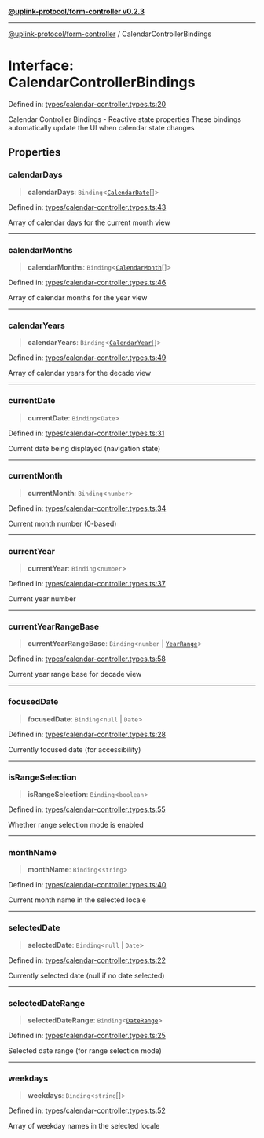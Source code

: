 [**@uplink-protocol/form-controller v0.2.3**](../README.md)

***

[@uplink-protocol/form-controller](../globals.md) / CalendarControllerBindings

# Interface: CalendarControllerBindings

Defined in: [types/calendar-controller.types.ts:20](https://github.com/jmkcoder/uplink-protocol-calendar/blob/dfbd1d9163b3335ef17060f21cb7756b2a9c621d/src/types/calendar-controller.types.ts#L20)

Calendar Controller Bindings - Reactive state properties
These bindings automatically update the UI when calendar state changes

## Properties

### calendarDays

> **calendarDays**: `Binding`\<[`CalendarDate`](CalendarDate.md)[]\>

Defined in: [types/calendar-controller.types.ts:43](https://github.com/jmkcoder/uplink-protocol-calendar/blob/dfbd1d9163b3335ef17060f21cb7756b2a9c621d/src/types/calendar-controller.types.ts#L43)

Array of calendar days for the current month view

***

### calendarMonths

> **calendarMonths**: `Binding`\<[`CalendarMonth`](CalendarMonth.md)[]\>

Defined in: [types/calendar-controller.types.ts:46](https://github.com/jmkcoder/uplink-protocol-calendar/blob/dfbd1d9163b3335ef17060f21cb7756b2a9c621d/src/types/calendar-controller.types.ts#L46)

Array of calendar months for the year view

***

### calendarYears

> **calendarYears**: `Binding`\<[`CalendarYear`](CalendarYear.md)[]\>

Defined in: [types/calendar-controller.types.ts:49](https://github.com/jmkcoder/uplink-protocol-calendar/blob/dfbd1d9163b3335ef17060f21cb7756b2a9c621d/src/types/calendar-controller.types.ts#L49)

Array of calendar years for the decade view

***

### currentDate

> **currentDate**: `Binding`\<`Date`\>

Defined in: [types/calendar-controller.types.ts:31](https://github.com/jmkcoder/uplink-protocol-calendar/blob/dfbd1d9163b3335ef17060f21cb7756b2a9c621d/src/types/calendar-controller.types.ts#L31)

Current date being displayed (navigation state)

***

### currentMonth

> **currentMonth**: `Binding`\<`number`\>

Defined in: [types/calendar-controller.types.ts:34](https://github.com/jmkcoder/uplink-protocol-calendar/blob/dfbd1d9163b3335ef17060f21cb7756b2a9c621d/src/types/calendar-controller.types.ts#L34)

Current month number (0-based)

***

### currentYear

> **currentYear**: `Binding`\<`number`\>

Defined in: [types/calendar-controller.types.ts:37](https://github.com/jmkcoder/uplink-protocol-calendar/blob/dfbd1d9163b3335ef17060f21cb7756b2a9c621d/src/types/calendar-controller.types.ts#L37)

Current year number

***

### currentYearRangeBase

> **currentYearRangeBase**: `Binding`\<`number` \| [`YearRange`](YearRange.md)\>

Defined in: [types/calendar-controller.types.ts:58](https://github.com/jmkcoder/uplink-protocol-calendar/blob/dfbd1d9163b3335ef17060f21cb7756b2a9c621d/src/types/calendar-controller.types.ts#L58)

Current year range base for decade view

***

### focusedDate

> **focusedDate**: `Binding`\<`null` \| `Date`\>

Defined in: [types/calendar-controller.types.ts:28](https://github.com/jmkcoder/uplink-protocol-calendar/blob/dfbd1d9163b3335ef17060f21cb7756b2a9c621d/src/types/calendar-controller.types.ts#L28)

Currently focused date (for accessibility)

***

### isRangeSelection

> **isRangeSelection**: `Binding`\<`boolean`\>

Defined in: [types/calendar-controller.types.ts:55](https://github.com/jmkcoder/uplink-protocol-calendar/blob/dfbd1d9163b3335ef17060f21cb7756b2a9c621d/src/types/calendar-controller.types.ts#L55)

Whether range selection mode is enabled

***

### monthName

> **monthName**: `Binding`\<`string`\>

Defined in: [types/calendar-controller.types.ts:40](https://github.com/jmkcoder/uplink-protocol-calendar/blob/dfbd1d9163b3335ef17060f21cb7756b2a9c621d/src/types/calendar-controller.types.ts#L40)

Current month name in the selected locale

***

### selectedDate

> **selectedDate**: `Binding`\<`null` \| `Date`\>

Defined in: [types/calendar-controller.types.ts:22](https://github.com/jmkcoder/uplink-protocol-calendar/blob/dfbd1d9163b3335ef17060f21cb7756b2a9c621d/src/types/calendar-controller.types.ts#L22)

Currently selected date (null if no date selected)

***

### selectedDateRange

> **selectedDateRange**: `Binding`\<[`DateRange`](DateRange.md)\>

Defined in: [types/calendar-controller.types.ts:25](https://github.com/jmkcoder/uplink-protocol-calendar/blob/dfbd1d9163b3335ef17060f21cb7756b2a9c621d/src/types/calendar-controller.types.ts#L25)

Selected date range (for range selection mode)

***

### weekdays

> **weekdays**: `Binding`\<`string`[]\>

Defined in: [types/calendar-controller.types.ts:52](https://github.com/jmkcoder/uplink-protocol-calendar/blob/dfbd1d9163b3335ef17060f21cb7756b2a9c621d/src/types/calendar-controller.types.ts#L52)

Array of weekday names in the selected locale

